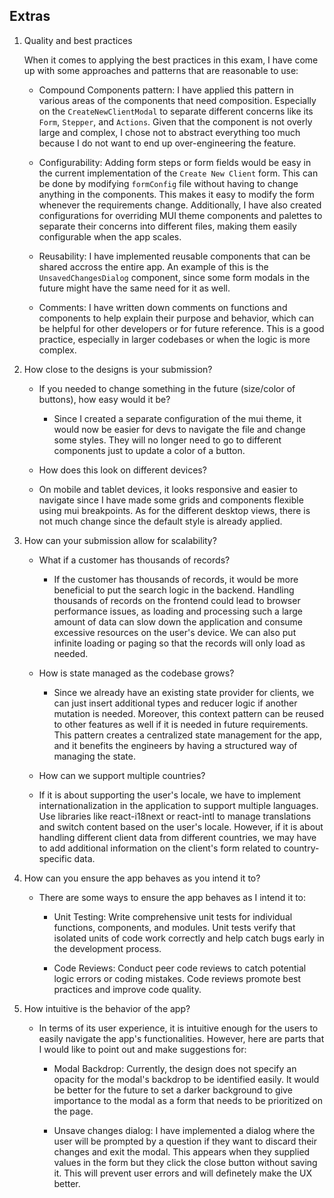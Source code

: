 ## Extras

1. Quality and best practices

   When it comes to applying the best practices in this exam, I have come up with some approaches and patterns that are reasonable to use:

   - Compound Components pattern: I have applied this pattern in various areas of the components that need composition. Especially on the `CreateNewClientModal` to separate different concerns like its `Form`, `Stepper`, and `Actions`. Given that the component is not overly large and complex, I chose not to abstract everything too much because I do not want to end up over-engineering the feature.

   - Configurability: Adding form steps or form fields would be easy in the current implementation of the `Create New Client` form. This can be done by modifying `formConfig` file without having to change anything in the components. This makes it easy to modify the form whenever the requirements change. Additionally, I have also created configurations for overriding MUI theme components and palettes to separate their concerns into different files, making them easily configurable when the app scales. 

   - Reusability: I have implemented reusable components that can be shared accross the entire app. An example of this is the `UnsavedChangesDialog` component, since some form modals in the future might have the same need for it as well.

   - Comments: I have written down comments on functions and components to help explain their purpose and behavior, which can be helpful for other developers or for future reference. This is a good practice, especially in larger codebases or when the logic is more complex.

2. How close to the designs is your submission?
   - If you needed to change something in the future (size/color of buttons), how easy would it be?
     - Since I created a separate configuration of the mui theme, it would now
     be easier for devs to navigate the file and change some styles. They will no longer need to
     go to different components just to update a color of a button.
    
    - How does this look on different devices?
     - On mobile and tablet devices, it looks responsive and easier to navigate since I have made some grids and components flexible using mui breakpoints. As for the different desktop views, there is not much change since the default style is already applied.

3. How can your submission allow for scalability?

   - What if a customer has thousands of records?
     - If the customer has thousands of records, it would be more beneficial to put the search logic in the backend. Handling thousands of records on the frontend could lead to browser performance issues, as loading and processing such a large amount of data can slow down the application and consume excessive resources on the user's device. We can also put infinite loading or paging so that the records will only load as needed.

   - How is state managed as the codebase grows?
     - Since we already have an existing state provider for clients, we can just insert additional types and reducer logic if another mutation is needed. Moreover, this context pattern can be reused to other features as well if it is needed in future requirements. This pattern creates a centralized state management for the app, and it benefits the engineers by having a structured way of managing the state.

   - How can we support multiple countries?
    - If it is about supporting the user's locale, we have to implement internationalization in the application to support multiple languages. Use libraries like react-i18next or react-intl to manage translations and switch content based on the user's locale. However, if it is about handling different client data from different countries, we may have to add additional information on the client's form related to country-specific data.

4. How can you ensure the app behaves as you intend it to?
    - There are some ways to ensure the app behaves as I intend it to:

      - Unit Testing: Write comprehensive unit tests for individual functions, components, and modules. Unit tests verify that isolated units of code work correctly and help catch bugs early in the development process.
    
      - Code Reviews: Conduct peer code reviews to catch potential logic errors or coding mistakes. Code reviews promote best practices and improve code quality.

5. How intuitive is the behavior of the app?
   - In terms of its user experience, it is intuitive enough for the users to easily navigate the app's functionalities. However, here are parts that I would like to point out and make suggestions for:

      - Modal Backdrop: Currently, the design does not specify an opacity for the modal's backdrop to be identified easily. It would be better for the future to set a darker background to give importance to the modal as a form that needs to be prioritized on the page.

      - Unsave changes dialog: I have implemented a dialog where the user will be prompted by a question if they want to discard their changes and exit the modal. This appears when they supplied values in the form but they click the close button without saving it. This will prevent user errors and will definetely make the UX better.